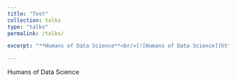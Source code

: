 ```yaml
---
title: "Test"
collection: talks
type: "talks"
permalink: /talks/

excerpt: "**Humans of Data Science**<br/>[![Humans of Data Science](https://github.com/angelabaltes/angelabaltes.github.io/blob/master/images/Humans%20of%20Data%20Science_500_300.jpg)](https://www.youtube.com/watch?v=irdpwyfJqPU)"

---
```


Humans of Data Science
